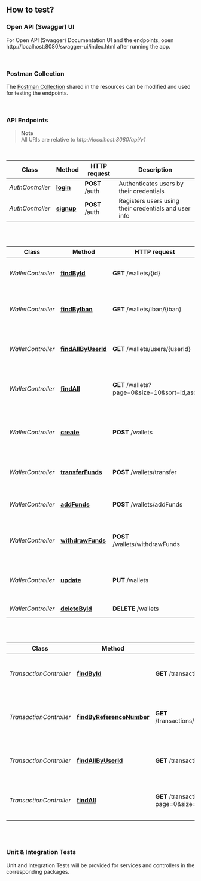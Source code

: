 ## How to test?

### Open API (Swagger) UI

For Open API (Swagger) Documentation UI and the endpoints, open http://localhost:8080/swagger-ui/index.html after running the app.

<br/>

### Postman Collection

The [Postman Collection](postman/e-wallet.postman_collection.json) shared in the resources can be modified and used
for testing the endpoints.

<br/>

### API Endpoints

> **Note** <br/>
> All URIs are relative to *http://localhost:8080/api/v1*

<br/>

| Class            | Method                                          | HTTP request   | Description                                           |
|------------------|-------------------------------------------------|----------------|-------------------------------------------------------|
| *AuthController* | [**login**](http://localhost:8080/api/v1/auth)  | **POST** /auth | Authenticates users by their credentials              |
| *AuthController* | [**signup**](http://localhost:8080/api/v1/auth) | **POST** /auth | Registers users using their credentials and user info |

<br/>
<br/>

| Class           | Method                                                                     | HTTP request                                | Description                                             |
|-----------------|----------------------------------------------------------------------------|---------------------------------------------|---------------------------------------------------------|
| *WalletController* | [**findById**](http://localhost:8080/api/v1/wallets/{id})                  | **GET** /wallets/{id}                       | Retrieves a single wallet by the given id               |
| *WalletController* | [**findByIban**](http://localhost:8080/api/v1/wallets/iban/{iban})         | **GET** /wallets/iban/{iban}                | Retrieves a single wallet by the given iban             |
| *WalletController* | [**findAllByUserId**](http://localhost:8080/api/v1/wallets/users/{userId}) | **GET** /wallets/users/{userId}             | Retrieves all wallets based on the given userId         |
| *WalletController* | [**findAll**](http://localhost:8080/api/v1/wallets)                        | **GET** /wallets?page=0&size=10&sort=id,asc | Retrieves all wallets based on the given parameters     |
| *WalletController* | [**create**](http://localhost:8080/api/v1/wallets)                         | **POST** /wallets                           | Creates a new wallet using the given request parameters |
| *WalletController* | [**transferFunds**](http://localhost:8080/api/v1/wallets/transfer)                 | **POST** /wallets/transfer                          | Transfer funds between wallets                          |
| *WalletController* | [**addFunds**](http://localhost:8080/api/v1/wallets/addFunds)                 | **POST** /wallets/addFunds                          | Adds funds to the given wallet of the user              |
| *WalletController* | [**withdrawFunds**](http://localhost:8080/api/v1/wallets/withdrawFunds)                 | **POST** /wallets/withdrawFunds                          | Withdraws funds from the given wallet of the user       |
| *WalletController* | [**update**](http://localhost:8080/api/v1/wallets)                         | **PUT** /wallets                            | Updates wallet using the given request parameters       |
| *WalletController* | [**deleteById**](http://localhost:8080/api/v1/wallets/{id})                | **DELETE** /wallets                         | Deletes wallet by id                                    |

<br/>
<br/>

| Class           | Method                                                                                              | HTTP request                                | Description                                                  |
|-----------------|-----------------------------------------------------------------------------------------------------|---------------------------------------------|--------------------------------------------------------------|
| *TransactionController* | [**findById**](http://localhost:8080/api/v1/transactions/{id})                                      | **GET** /transactions/{id}                       | Retrieves a single transaction by the given id               |
| *TransactionController* | [**findByReferenceNumber**](http://localhost:8080/api/v1/transactions/references/{referenceNumber}) | **GET** /transactions/references/{referenceNumber}                | Retrieves a single transaction by the given reference number |
| *TransactionController* | [**findAllByUserId**](http://localhost:8080/api/v1/transactions/users/{userId})                     | **GET** /transactions/users/{userId}             | Retrieves all transactions based on the given userId         |
| *TransactionController* | [**findAll**](http://localhost:8080/api/v1/transactions)                                            | **GET** /transactions?page=0&size=10&sort=id,asc | Retrieves all transactions based on the given parameters     |

<br/>
<br/>

### Unit & Integration Tests
Unit and Integration Tests will be provided for services and controllers in the corresponding packages.

<br/>
<br/>